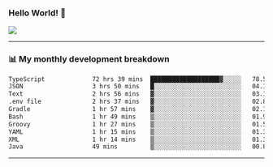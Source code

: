 ### Hello World! 👋

<a>
  <img align="center" src="https://github-readme-stats.vercel.app/api?username=megatunger&count_private=true&include_all_commits=true&bg_color=30,56CCF2,2F80ED&title_color=fff&text_color=fff" />
</a>

------
### 📊 My monthly development breakdown

<!--START_SECTION:waka-->

```txt
TypeScript             72 hrs 39 mins  ███████████████████▓░░░░░   78.51 %
JSON                   3 hrs 50 mins   █░░░░░░░░░░░░░░░░░░░░░░░░   04.16 %
Text                   2 hrs 56 mins   ▓░░░░░░░░░░░░░░░░░░░░░░░░   03.18 %
.env file              2 hrs 37 mins   ▓░░░░░░░░░░░░░░░░░░░░░░░░   02.84 %
Gradle                 1 hr 57 mins    ▓░░░░░░░░░░░░░░░░░░░░░░░░   02.12 %
Bash                   1 hr 49 mins    ▒░░░░░░░░░░░░░░░░░░░░░░░░   01.97 %
Groovy                 1 hr 27 mins    ▒░░░░░░░░░░░░░░░░░░░░░░░░   01.58 %
YAML                   1 hr 15 mins    ▒░░░░░░░░░░░░░░░░░░░░░░░░   01.36 %
XML                    1 hr 14 mins    ▒░░░░░░░░░░░░░░░░░░░░░░░░   01.34 %
Java                   49 mins         ▒░░░░░░░░░░░░░░░░░░░░░░░░   00.89 %
```

<!--END_SECTION:waka-->

------
